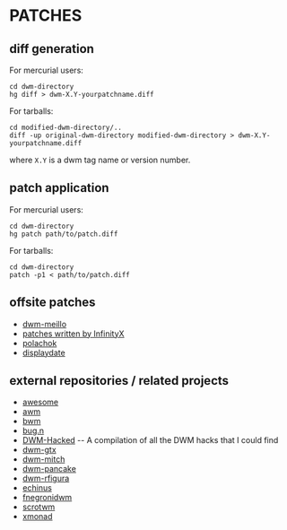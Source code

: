 PATCHES
=======

diff generation
---------------
For mercurial users:

    cd dwm-directory
    hg diff > dwm-X.Y-yourpatchname.diff

For tarballs:

    cd modified-dwm-directory/..
    diff -up original-dwm-directory modified-dwm-directory > dwm-X.Y-yourpatchname.diff

where `X.Y` is a dwm tag name or version number.


patch application
-----------------
For mercurial users:

    cd dwm-directory
    hg patch path/to/patch.diff

For tarballs:

    cd dwm-directory
    patch -p1 < path/to/patch.diff


offsite patches
---------------
* [dwm-meillo](http://prog.marmaro.de/dwm-meillo/)
* [patches written by InfinityX](http://flash.metawaredesign.co.uk/4/)
* [polachok](http://koluthcka.ru/fwm/projects.html)
* [displaydate](http://henry.precheur.org/2008/8/25/Switching%20to%20dwm.html)


external repositories / related projects
----------------------------------------
* [awesome](http://awesome.naquadah.org/)
* [awm](http://www.freaknet.org/alpt/src/alpt-wm/readme)
* [bwm](http://www.suckless.org/pipermail/dwm/2007-August/003088.html)
* [bug.n](http://freenet-homepage.de/bug.n/)
* [DWM-Hacked](http://sourceforge.net/projects/dwm-hacked/) -- A compilation of all the DWM hacks that I could find
* [dwm-gtx](http://s01.de/~gottox/index.cgi/proj_dwm)
* [dwm-mitch](http://www.cgarbs.de/dwm-mitch.en.html)
* [dwm-pancake](http://news.nopcode.org/miau/pvc.cgi?prj=dwm)
* [dwm-rfigura](http://spuerwerk.dyndns.org/~rfigura/dwm)
* [echinus](http://koluthcka.ru/fwm)
* [fnegronidwm](http://sharesource.org/project/fnegronidwm/wiki/)
* [scrotwm](http://www.peereboom.us/scrotwm/html/scrotwm.html)
* [xmonad](http://www.xmonad.org/)
